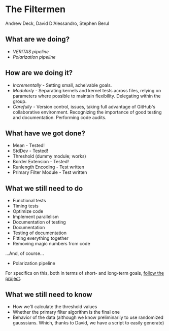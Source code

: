# The Filtermen #
Andrew Deck, David D'Alessandro, Stephen Berul

## What are we doing? ##

* _VERITAS pipeline_
* _Polarization pipeline_

## How are we doing it? ##

* _Incrementally_ - Setting small, acheivable goals.
* _Modularly_ - Separating kernels and kernel tests across files, relying on parameters where possible to maintain flexibility. Delegating within the group.
* _Carefully_ - Version control, issues, taking full advantage of GitHub's collaborative environment. Recognizing the importance of good testing and documentation. Performing code audits.

## What have we got done? ##

* Mean - Tested!
* StdDev - Tested!
* Threshold (dummy module; works)
* Border Extension - Tested!
* Runlength Encoding - Test written
* Primary Filter Module - Test written

## What we still need to do ##

* Functional tests
* Timing tests
* Optimize code
* Implement parallelism
* Documentation of testing
* Documentation
* Testing of documentation
* Fitting everything together
* Removing magic numbers from code

...And, of course...

* Polarization pipeline

For specifics on this, both in terms of short- and long-term goals, [follow the project](https://github.com/adeck/filtermen).

## What we still need to know ##

* How we'll calculate the threshold values
* Whether the primary filter algorithm is the final one
* Behavior of the data (although we know preliminarily to use randomized gausssians. Which, thanks to David, we have a script to easily generate)


